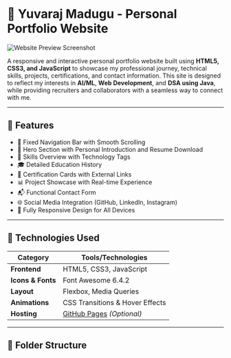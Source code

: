 # 💼 Yuvaraj Madugu - Personal Portfolio Website

![Website Preview Screenshot]((https://github.com/yuvarajmadugu/Portfolio/blob/main/PortfolioScreenshot.png))

A responsive and interactive personal portfolio website built using **HTML5, CSS3, and JavaScript** to showcase my professional journey, technical skills, projects, certifications, and contact information. This site is designed to reflect my interests in **AI/ML**, **Web Development**, and **DSA using Java**, while providing recruiters and collaborators with a seamless way to connect with me.

---

## 📌 Features

- 🔗 Fixed Navigation Bar with Smooth Scrolling  
- 👤 Hero Section with Personal Introduction and Resume Download  
- 🧠 Skills Overview with Technology Tags  
- 🎓 Detailed Education History  
- 📜 Certification Cards with External Links  
- 📊 Project Showcase with Real-time Experience  
- 📬 Functional Contact Form  
- 🌐 Social Media Integration (GitHub, LinkedIn, Instagram)  
- 📱 Fully Responsive Design for All Devices  

---

## 🚀 Technologies Used

| Category          | Tools/Technologies                             |
|------------------|------------------------------------------------|
| **Frontend**     | HTML5, CSS3, JavaScript                        |
| **Icons & Fonts**| Font Awesome 6.4.2                             |
| **Layout**       | Flexbox, Media Queries                         |
| **Animations**   | CSS Transitions & Hover Effects                |
| **Hosting**      | [GitHub Pages](https://pages.github.com/) *(Optional)* |

---

## 📂 Folder Structure

